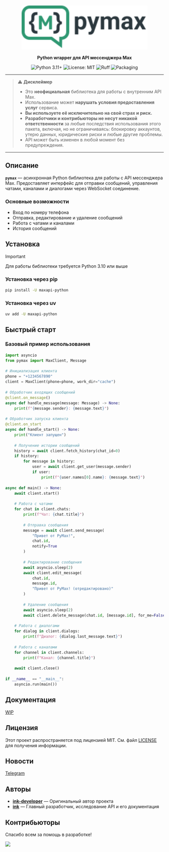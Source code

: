 <p align="center">
    <img src="assets/logo.svg" alt="PyMax" width="400">
</p>

<p align="center">
    <strong>Python wrapper для API мессенджера Max</strong>
</p>

<p align="center">
    <img src="https://img.shields.io/badge/python-3.10+-3776AB.svg" alt="Python 3.11+">
    <img src="https://img.shields.io/badge/License-MIT-2f9872.svg" alt="License: MIT">
    <img src="https://img.shields.io/endpoint?url=https://raw.githubusercontent.com/astral-sh/ruff/main/assets/badge/v2.json" alt="Ruff">
    <img src="https://img.shields.io/badge/packaging-uv-D7FF64.svg" alt="Packaging">
</p>

---
> ⚠️ **Дисклеймер**
>
> *   Это **неофициальная** библиотека для работы с внутренним API Max.
> *   Использование может **нарушать условия предоставления услуг** сервиса.
> *   **Вы используете её исключительно на свой страх и риск.**
> *   **Разработчики и контрибьюторы не несут никакой ответственности** за любые последствия использования этого пакета, включая, но не ограничиваясь: блокировку аккаунтов, утерю данных, юридические риски и любые другие проблемы.
> *   API может быть изменен в любой момент без предупреждения.
---

## Описание

**`pymax`** — асинхронная Python библиотека для работы с API мессенджера Max. Предоставляет интерфейс для отправки сообщений, управления чатами, каналами и диалогами через WebSocket соединение.

### Основные возможности

- Вход по номеру телефона
- Отправка, редактирование и удаление сообщений
- Работа с чатами и каналами
- История сообщений

## Установка

> [!IMPORTANT]
> Для работы библиотеки требуется Python 3.10 или выше

### Установка через pip

```bash
pip install -U maxapi-python
```

### Установка через uv

```bash
uv add -U maxapi-python
```

## Быстрый старт

### Базовый пример использования

```python
import asyncio
from pymax import MaxClient, Message

# Инициализация клиента
phone = "+1234567890"
client = MaxClient(phone=phone, work_dir="cache")

# Обработчик входящих сообщений
@client.on_message()
async def handle_message(message: Message) -> None:
    print(f"{message.sender}: {message.text}")

# Обработчик запуска клиента
@client.on_start
async def handle_start() -> None:
    print("Клиент запущен")

    # Получение истории сообщений
    history = await client.fetch_history(chat_id=0)
    if history:
        for message in history:
            user = await client.get_user(message.sender)
            if user:
                print(f"{user.names[0].name}: {message.text}")

async def main() -> None:
    await client.start()

    # Работа с чатами
    for chat in client.chats:
        print(f"Чат: {chat.title}")

        # Отправка сообщения
        message = await client.send_message(
            "Привет от PyMax!",
            chat.id,
            notify=True
        )

        # Редактирование сообщения
        await asyncio.sleep(2)
        await client.edit_message(
            chat.id,
            message.id,
            "Привет от PyMax! (отредактировано)"
        )

        # Удаление сообщения
        await asyncio.sleep(2)
        await client.delete_message(chat.id, [message.id], for_me=False)

    # Работа с диалогами
    for dialog in client.dialogs:
        print(f"Диалог: {dialog.last_message.text}")

    # Работа с каналами
    for channel in client.channels:
        print(f"Канал: {channel.title}")

    await client.close()

if __name__ == "__main__":
    asyncio.run(main())
```

## Документация

[WIP](https://ink-developer.github.io/PyMax)

## Лицензия

Этот проект распространяется под лицензией MIT. См. файл [LICENSE](LICENSE) для получения информации.

## Новости

[Telegram](https://t.me/pymax_news)

## Авторы

- **[ink-developer](https://github.com/ink-developer)** — Оригинальный автор проекта
- **[ink](https://github.com/ink-developer)** — Главный разработчик, исследование API и его документация

## Контрибьюторы

Спасибо всем за помощь в разработке!

<a href="https://github.com/ink-developer/PyMax/graphs/contributors">
  <img src="https://contrib.rocks/image?repo=ink-developer/PyMax" />
</a>
